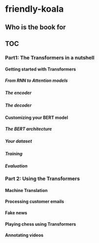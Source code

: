 # friendly-koala

## Who is the book for

## TOC

### Part1: The Transformers in a nutshell

#### Getting started with Transformers
##### From RNN to Attention models
##### The encoder
##### The decoder

#### Customizing your BERT model
##### The BERT architecture
##### Your dataset
##### Training
##### Evaluation

### Part 2: Using the Transformers
#### Machine Translation
#### Processing customer emails
#### Fake news
#### Playing chess using Transformers
#### Annotating videos
